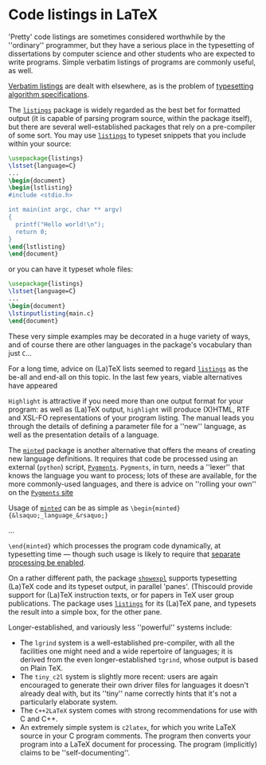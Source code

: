 # Code listings in LaTeX

'Pretty' code listings are sometimes considered worthwhile by the
''ordinary'' programmer, but they have a serious place in
the typesetting of dissertations by computer science and other
students who are expected to write programs.  Simple verbatim listings
of programs are commonly useful, as well.

  [Verbatim listings](./FAQ-verbfile.html) are dealt with elsewhere,
as is the problem of 
[typesetting algorithm specifications](./FAQ-algorithms.html).

The [`listings`](http://ctan.org/pkg/listings) package is widely regarded as the best bet for
formatted output (it is capable of parsing program source, within the
package itself), but there are several well-established packages that
rely on a pre-compiler of some sort.  You may use [`listings`](http://ctan.org/pkg/listings)
to typeset snippets that you include within your source:
```latex
\usepackage{listings}
\lstset{language=C}
...
\begin{document}
\begin{lstlisting}
#include <stdio.h>

int main(int argc, char ** argv)
{
  printf("Hello world!\n");
  return 0;
}
\end{lstlisting}
\end{document}
```
or you can have it typeset whole files:
```latex
\usepackage{listings}
\lstset{language=C}
...
\begin{document}
\lstinputlisting{main.c}
\end{document}
```
These very simple examples may be decorated in a huge variety of ways,
and of course there are other languages in the package's vocabulary
than just `C`&hellip;

For a long time, advice on (La)TeX lists seemed to regard
[`listings`](http://ctan.org/pkg/listings) as the be-all and end-all on this topic.  In the
last few years, viable alternatives have appeared

`Highlight` is attractive if you need more than one output
format for your program: as well as (La)TeX output,
`highlight` will produce (X)HTML, RTF
and XSL-FO representations of your program listing.  The
manual leads you through the details of defining a parameter file for
a ''new'' language, as well as the presentation details of a language.

The [`minted`](http://ctan.org/pkg/minted) package is another alternative that offers
the means of creating new language definitions.  It
requires that code be processed using an external (`python`)
script, [`Pygments`](http://pygments.org/).
`Pygments`, in turn, needs a ''lexer'' that knows the
language you want to process; lots of these are available, for the
more commonly-used languages, and there is advice on ''rolling your
own'' on the 
<a href='http://pygments.org/docs/lexerdevelopment/'>`Pygments` site</a>

Usage of [`minted`](http://ctan.org/pkg/minted) can be as simple as
  `\begin{minted}{&lsaquo;_language_&rsaquo;}`

  &hellip;

  `\end{minted}`
which processes the program code dynamically, at typesetting time&nbsp;&mdash;
though such usage is likely to require that 
[separate processing be enabled](./FAQ-spawnprog.html).

On a rather different path, the package [`showexpl`](http://ctan.org/pkg/showexpl) supports
typesetting (La)TeX code and its typeset output, in parallel
'panes'.  (Thiscould provide support for (La)TeX instruction texts,
or for papers in TeX user group publications.  The package uses
[`listings`](http://ctan.org/pkg/listings) for its (La)TeX pane, and typesets the result
into a simple box, for the other pane.

Longer-established, and variously less ''powerful'' systems include:
  

-  The `lgrind` system is a well-established
    pre-compiler, with all the facilities one might need and a wide
    repertoire of languages; it is derived from the even
    longer-established `tgrind`, whose output is based on
    Plain TeX.
-  The `tiny_c2l` system is slightly more recent: users
    are again encouraged to generate their own driver files for
    languages it doesn't already deal with, but its ''tiny'' name
    correctly hints that it's not a particularly elaborate system.
-  The `C++2LaTeX` system comes with strong
    recommendations for use with C and C++.
-  An extremely simple system is `c2latex`, for which you
    write LaTeX source in your C program comments.  The
    program then converts your program into a LaTeX document for
    processing.  The program (implicitly) claims to be
    ''self-documenting''.

